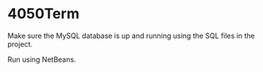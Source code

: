 # 4050Term

Make sure the MySQL database is up and running using the SQL files in the project. 

Run using NetBeans.
